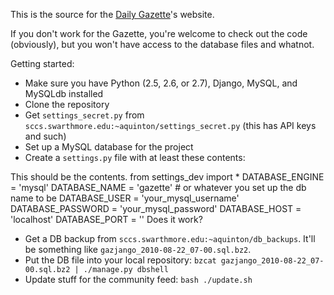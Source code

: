 This is the source for the [Daily Gazette](http://daily.swarthmore.edu)'s website.

If you don't work for the Gazette, you're welcome to check out the code (obviously), but you won't have access to the database files and whatnot.

Getting started:

 * Make sure you have Python (2.5, 2.6, or 2.7), Django, MySQL, and MySQLdb installed
 * Clone the repository
 * Get `settings_secret.py` from `sccs.swarthmore.edu:~aquinton/settings_secret.py` (this has API keys and such)
 * Set up a MySQL database for the project
 * Create a `settings.py` file with at least these contents:

This should be the contents.
    from settings_dev import *
    DATABASE_ENGINE = 'mysql'
    DATABASE_NAME = 'gazette' # or whatever you set up the db name to be
    DATABASE_USER = 'your_mysql_username'
    DATABASE_PASSWORD = 'your_mysql_password'
    DATABASE_HOST = 'localhost'
    DATABASE_PORT = ''
Does it work?


 * Get a DB backup from `sccs.swarthmore.edu:~aquinton/db_backups`. It'll be something like `gazjango_2010-08-22_07-00.sql.bz2`.
 * Put the DB file into your local repository: `bzcat gazjango_2010-08-22_07-00.sql.bz2 | ./manage.py dbshell`
 * Update stuff for the community feed: `bash ./update.sh`
